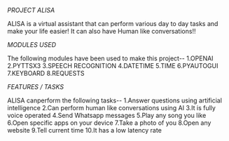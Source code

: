 *PROJECT ALISA*

ALISA is a virtual assistant that can perform various day to day tasks and make your life easier!
It can also have Human like conversations!!

*MODULES USED*

The following modules have been used to make this project--
1.OPENAI
2.PYTTSX3
3.SPEECH RECOGNITION
4.DATETIME
5.TIME
6.PYAUTOGUI
7.KEYBOARD
8.REQUESTS

*FEATURES / TASKS*

ALISA canperform the following tasks--
1.Answer questions using artificial intelligence
2.Can perform human like conversations using AI
3.It is fully voice operated
4.Send Whatsapp messages
5.Play any song you like
6.Open specific apps on your device
7.Take a photo of you 
8.Open any website
9.Tell current time
10.It has a low latency rate
